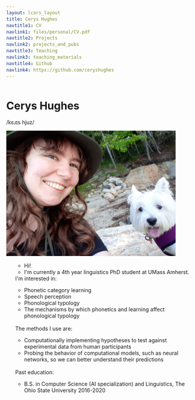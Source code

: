 ```yaml
---
layout: lcars_layout
title: Cerys Hughes
navtitle1: CV
navlink1: files/personal/CV.pdf
navtitle2: Projects
navlink2: projects_and_pubs
navtitle3: Teaching
navlink3: teaching_materials
navtitle4: Github
navlink4: https://github.com/ceryshughes
---
```

<div class="row">
	<div class="column">
	<h1>Cerys Hughes</h1>
	<p class="ipa">/k&#603;&#633;&#618;s hjuz/ </p>
	</div> 
	<div class="column">
	<img src="/files/personal/my_picture.jpg" width="450" height="333"/>
	</div>
</div>
	
<nav>
<ul>
<!-- <a href="files/personal/CV.pdf"><li>CV</li></a> -->
<!-- <a href="#research"><li>Projects and Publications</li></a> -->
<!-- <a href="#teaching"><li>Teaching Materials</li></a> -->
<!-- <a href="https://github.com/ceryshughes"><li>GitHub</li></a></ul></nav> -->

<ul class="lcars-list">
<li> Hi! </li>
<li> I'm currently a 4th year linguistics PhD student at UMass Amherst. </li>
</ul>
I'm interested in:
<ul class="lcars-list">
<li> Phonetic category learning </li>
<li> Speech perception </li>
<li> Phonological typology </li>
<li> The mechanisms by which phonetics and learning affect phonological typology </li>
</ul>
<br>
The methods I use are:
<ul class="lcars-list">
<li> Computationally implementing hypotheses to test against experimental data from human participants </li>
<li> Probing the behavior of computational models, such as neural networks, so we can better understand their predictions </li>
</ul>
<br>
Past education:
<ul class="lcars-list">
<li> B.S. in Computer Science (AI specialization) and Linguistics, The Ohio State University 2016-2020  </li>
</ul>




  

